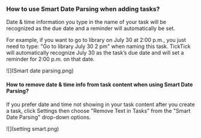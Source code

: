 ### How to use Smart Date Parsing when adding tasks?

Date & time information you type in the name of your task will be recognized as the due date and a reminder will automatically be set.

For example, if you want to go to library on July 30 at 2:00 p.m., you just need to type: "Go to library July 30 2 pm" when naming this task. TickTick will automatically recognize July 30 as the task’s due date and will set a reminder for 2:00 p.m. on that date.

![](Smart date parsing.png)

#### How to remove date & time info from task content when using Smart Date Parsing?

If you prefer date and time not showing in your task content after you create a task, click Settings then choose "Remove Text in Tasks" from the "Smart Date Parsing" drop-down options.

![](setting smart.png)

